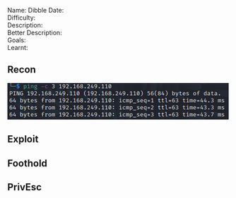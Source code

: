 
Name: Dibble
Date:  
Difficulty:  
Description:  
Better Description:  
Goals:  
Learnt:

## Recon

![ping](OS-ProvingGrounds/Dibble/Screenshots/ping.png)
	
## Exploit

## Foothold

## PrivEsc

      

